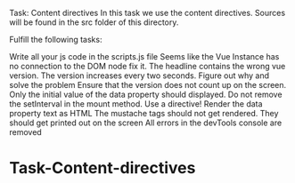 Task: Content directives
In this task we use the content directives. Sources will be found in the src folder of this directory.

Fulfill the following tasks:

Write all your js code in the scripts.js file
Seems like the Vue Instance has no connection to the DOM node fix it.
The headline contains the wrong vue version. The version increases every two seconds.
Figure out why and solve the problem
Ensure that the version does not count up on the screen. Only the initial value of the data property should displayed. Do not remove the setInterval in the mount method. Use a directive!
Render the data property text as HTML
The mustache tags should not get rendered. They should get printed out on the screen
All errors in the devTools console are removed
# Task-Content-directives
